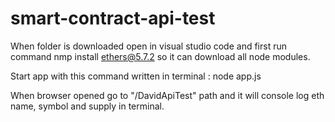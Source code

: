 # smart-contract-api-test  
When folder is downloaded open in visual studio code and first run command nmp install ethers@5.7.2 so it can download all node modules.  

Start app with this command written in terminal : node app.js

When browser opened go to "/DavidApiTest" path and it will console log eth name, symbol and supply in terminal.
